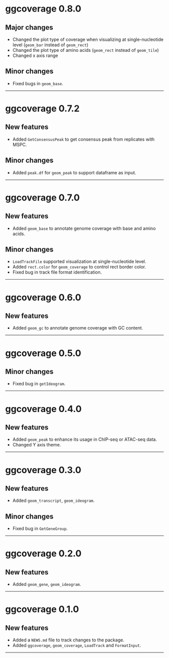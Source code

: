 # ggcoverage 0.8.0
## Major changes
* Changed the plot type of coverage when visualizing at single-nucleotide level (`geom_bar` instead of `geom_rect`)
* Changed the plot type of amino acids (`geom_rect` instead of `geom_tile`)
* Changed x axis range

## Minor changes
* Fixed bugs in `geom_base`.

-------------

# ggcoverage 0.7.2
## New features
* Added `GetConsensusPeak` to get consensus peak from replicates with MSPC.

## Minor changes
* Added `peak.df` for `geom_peak` to support dataframe as input.

-------------

# ggcoverage 0.7.0
## New features
* Added `geom_base` to annotate genome coverage with base and amino acids.

## Minor changes
* `LoadTrackFile` supported visualization at single-nucleotide level.
* Added `rect.color` for `geom_coverage` to control  rect border color.
* Fixed bug in track file format identification.

-------------

# ggcoverage 0.6.0
## New features
* Added `geom_gc` to annotate genome coverage with GC content. 

-------------

# ggcoverage 0.5.0
## Minor changes
* Fixed bug in `getIdeogram`.

-------------

# ggcoverage 0.4.0
## New features
* Added `geom_peak` to enhance its usage in ChIP-seq or ATAC-seq data.
* Changed Y axis theme.

-------------

# ggcoverage 0.3.0
## New features
* Added `geom_transcript`, `geom_ideogram`.

## Minor changes
* Fixed bug in `GetGeneGroup`.

-------------

# ggcoverage 0.2.0
## New features
* Added `geom_gene`, `geom_ideogram`.

-------------

# ggcoverage 0.1.0

## New features
* Added a `NEWS.md` file to track changes to the package.
* Added `ggcoverage`, `geom_coverage`, `LoadTrack` and `FormatInput`.

-------------
